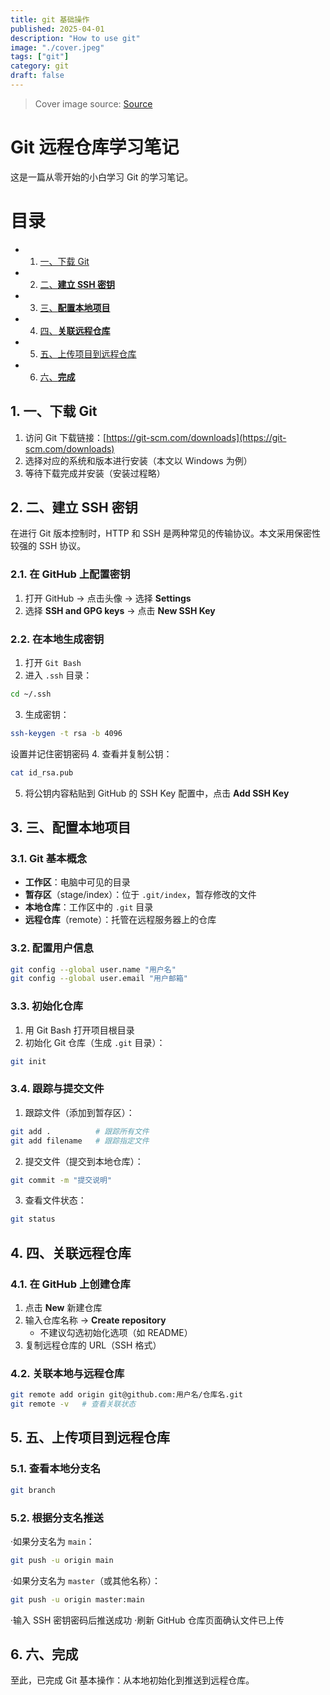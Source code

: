```yaml
---
title: git 基础操作
published: 2025-04-01
description: "How to use git"
image: "./cover.jpeg"
tags: ["git"]
category: git
draft: false
---
```


> Cover image source: [Source](https://image.civitai.com/xG1nkqKTMzGDvpLrqFT7WA/208fc754-890d-4adb-9753-2c963332675d/width=2048/01651-1456859105-(colour_1.5),girl,_Blue,yellow,green,cyan,purple,red,pink,_best,8k,UHD,masterpiece,male%20focus,%201boy,gloves,%20ponytail,%20long%20hair,.jpeg)

# **Git 远程仓库学习笔记**
这是一篇从零开始的小白学习 Git 的学习笔记。

# **目录**
* 1. [一、下载 Git](#Git)
* 2. [二、**建立 SSH 密钥**](#SSH)
* 3. [三、**配置本地项目**](#-1)
* 4. [四、**关联远程仓库**](#-1)
* 5. [五、上传项目到远程仓库](#-1)
* 6. [六、**完成**](#-1)


##  1. <a name='Git'></a>一、下载 Git

1. 访问 Git 下载链接：[https://git-scm.com/downloads](https://git-scm.com/downloads)
2. 选择对应的系统和版本进行安装（本文以 Windows 为例）
3. 等待下载完成并安装（安装过程略）


##  2. <a name='SSH'></a>二、**建立 SSH 密钥**

在进行 Git 版本控制时，HTTP 和 SSH 是两种常见的传输协议。本文采用保密性较强的 SSH 协议。

###  2.1. <a name='GitHub'></a>在 GitHub 上配置密钥

1. 打开 GitHub → 点击头像 → 选择 **Settings**
2. 选择 **SSH and GPG keys** → 点击 **New SSH Key**

###  2.2. <a name=''></a>在本地生成密钥

1. 打开 `Git Bash`
2. 进入 `.ssh` 目录：
```bash
cd ~/.ssh
```
3. 生成密钥：
```bash
ssh-keygen -t rsa -b 4096
```
   设置并记住密钥密码
4. 查看并复制公钥：
```bash
cat id_rsa.pub
```
5. 将公钥内容粘贴到 GitHub 的 SSH Key 配置中，点击 **Add SSH Key**


##  3. <a name='-1'></a>三、**配置本地项目**

###  3.1. <a name='Git-1'></a>Git 基本概念

- **工作区**：电脑中可见的目录
- **暂存区**（stage/index）：位于 `.git/index`，暂存修改的文件
- **本地仓库**：工作区中的 `.git` 目录
- **远程仓库**（remote）：托管在远程服务器上的仓库

###  3.2. <a name='-1'></a>配置用户信息

```bash
git config --global user.name "用户名"
git config --global user.email "用户邮箱"
```

###  3.3. <a name='-1'></a>初始化仓库

1. 用 Git Bash 打开项目根目录
2. 初始化 Git 仓库（生成 `.git` 目录）：
```bash
git init
```

###  3.4. <a name='-1'></a>跟踪与提交文件

1. 跟踪文件（添加到暂存区）：
```bash
git add .          # 跟踪所有文件
git add filename   # 跟踪指定文件
```
2. 提交文件（提交到本地仓库）：
```bash
git commit -m "提交说明"
```
3. 查看文件状态：
```bash
git status
```


##  4. <a name='-1'></a>四、**关联远程仓库**

###  4.1. <a name='GitHub-1'></a>在 GitHub 上创建仓库

1. 点击 **New** 新建仓库
2. 输入仓库名称 → **Create repository**
   - 不建议勾选初始化选项（如 README）
3. 复制远程仓库的 URL（SSH 格式）

###  4.2. <a name='-1'></a>关联本地与远程仓库

```bash
git remote add origin git@github.com:用户名/仓库名.git
git remote -v   # 查看关联状态
```


##  5. <a name='-1'></a>五、上传项目到远程仓库

###  5.1. <a name='-1'></a>查看本地分支名

```bash
git branch
```

###  5.2. <a name='-1'></a>根据分支名推送

·如果分支名为 `main`：
```bash
git push -u origin main
```
·如果分支名为 `master`（或其他名称）：
```bash
git push -u origin master:main
```
·输入 SSH 密钥密码后推送成功
·刷新 GitHub 仓库页面确认文件已上传


##  6. <a name='-1'></a>六、**完成**

至此，已完成 Git 基本操作：从本地初始化到推送到远程仓库。